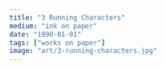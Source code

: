 ```yaml
---
title: "3 Running Characters"
medium: "ink on paper"
date: "1990-01-01"
tags: ["works on paper"]
image: "art/3-running-characters.jpg"
---
```

